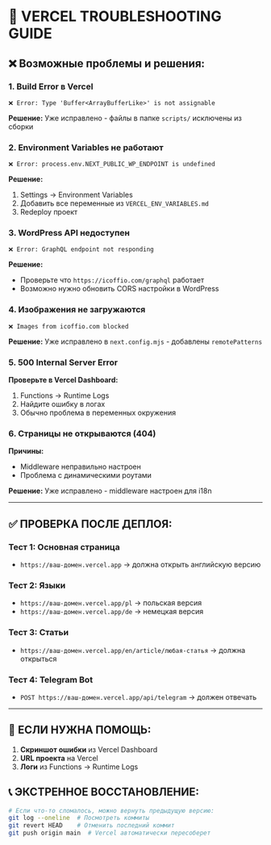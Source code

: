 # 🚨 VERCEL TROUBLESHOOTING GUIDE

## ❌ Возможные проблемы и решения:

### **1. Build Error в Vercel**
```
❌ Error: Type 'Buffer<ArrayBufferLike>' is not assignable
```
**Решение:** Уже исправлено - файлы в папке `scripts/` исключены из сборки

### **2. Environment Variables не работают**
```
❌ Error: process.env.NEXT_PUBLIC_WP_ENDPOINT is undefined
```
**Решение:** 
1. Settings → Environment Variables
2. Добавить все переменные из `VERCEL_ENV_VARIABLES.md`
3. Redeploy проект

### **3. WordPress API недоступен**
```
❌ Error: GraphQL endpoint not responding
```
**Решение:**
- Проверьте что `https://icoffio.com/graphql` работает
- Возможно нужно обновить CORS настройки в WordPress

### **4. Изображения не загружаются**
```
❌ Images from icoffio.com blocked
```
**Решение:** Уже исправлено в `next.config.mjs` - добавлены `remotePatterns`

### **5. 500 Internal Server Error**
**Проверьте в Vercel Dashboard:**
1. Functions → Runtime Logs
2. Найдите ошибку в логах
3. Обычно проблема в переменных окружения

### **6. Страницы не открываются (404)**
**Причины:**
- Middleware неправильно настроен
- Проблема с динамическими роутами

**Решение:** Уже исправлено - middleware настроен для i18n

---

## ✅ ПРОВЕРКА ПОСЛЕ ДЕПЛОЯ:

### **Тест 1: Основная страница**
- `https://ваш-домен.vercel.app` → должна открыть английскую версию

### **Тест 2: Языки**  
- `https://ваш-домен.vercel.app/pl` → польская версия
- `https://ваш-домен.vercel.app/de` → немецкая версия

### **Тест 3: Статьи**
- `https://ваш-домен.vercel.app/en/article/любая-статья` → должна открыться

### **Тест 4: Telegram Bot**
- `POST https://ваш-домен.vercel.app/api/telegram` → должен отвечать

---

## 🔧 ЕСЛИ НУЖНА ПОМОЩЬ:

1. **Скриншот ошибки** из Vercel Dashboard
2. **URL проекта** на Vercel  
3. **Логи** из Functions → Runtime Logs

## 📞 ЭКСТРЕННОЕ ВОССТАНОВЛЕНИЕ:

```bash
# Если что-то сломалось, можно вернуть предыдущую версию:
git log --oneline  # Посмотреть коммиты
git revert HEAD    # Отменить последний коммит
git push origin main  # Vercel автоматически пересоберет
```
